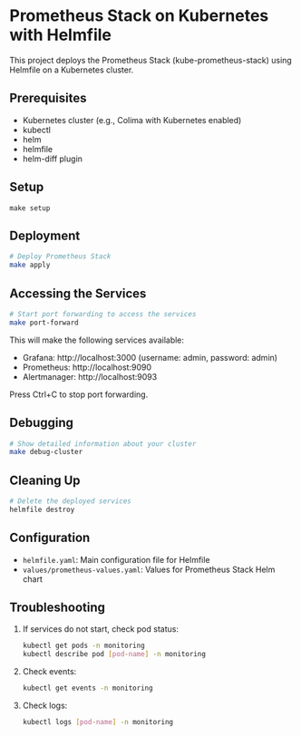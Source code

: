 # Prometheus Stack on Kubernetes with Helmfile

This project deploys the Prometheus Stack (kube-prometheus-stack) using Helmfile on a Kubernetes cluster.

## Prerequisites

- Kubernetes cluster (e.g., Colima with Kubernetes enabled)
- kubectl
- helm
- helmfile
- helm-diff plugin

## Setup

```
make setup
```

## Deployment

```bash
# Deploy Prometheus Stack
make apply
```

## Accessing the Services

```bash
# Start port forwarding to access the services
make port-forward
```

This will make the following services available:
- Grafana: http://localhost:3000 (username: admin, password: admin)
- Prometheus: http://localhost:9090
- Alertmanager: http://localhost:9093

Press Ctrl+C to stop port forwarding.

## Debugging

```bash
# Show detailed information about your cluster
make debug-cluster
```

## Cleaning Up

```bash
# Delete the deployed services
helmfile destroy
```

## Configuration

- `helmfile.yaml`: Main configuration file for Helmfile
- `values/prometheus-values.yaml`: Values for Prometheus Stack Helm chart

## Troubleshooting

1. If services do not start, check pod status:
   ```bash
   kubectl get pods -n monitoring
   kubectl describe pod [pod-name] -n monitoring
   ```

2. Check events:
   ```bash
   kubectl get events -n monitoring
   ```

3. Check logs:
   ```bash
   kubectl logs [pod-name] -n monitoring
   ```
